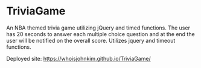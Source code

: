 # TriviaGame
An NBA themed trivia game utilizing jQuery and timed functions. The user has 20 seconds to answer each multiple choice question and at the end the user will be notified on the overall score.
Utilizes jquery and timeout functions.

Deployed site: https://whoisjohnkim.github.io/TriviaGame/
